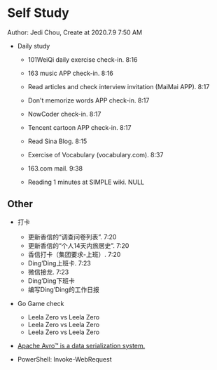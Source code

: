# Self Study

Author: Jedi Chou, Create at 2020.7.9 7:50 AM

* Daily study
  * 101WeiQi daily exercise check-in. 8:16
  * 163 music APP check-in. 8:16
  * Read articles and check interview invitation (MaiMai APP). 8:17
  * Don't memorize words APP check-in. 8:17
  * NowCoder check-in. 8:17
  * Tencent cartoon APP check-in. 8:17
  * Read Sina Blog. 8:15
  * Exercise of Vocabulary (vocabulary.com). 8:37

  * 163.com mail. 9:38
  * Reading 1 minutes at SIMPLE wiki. NULL

## Other

* 打卡
  * 更新香信的“调查问卷列表”. 7:20
  * 更新香信的“个人14天内旅居史”. 7:20
  * 香信打卡（集团要求-上班）. 7:20
  * Ding’Ding上班卡. 7:23
  * 微信接龙. 7:23
  * Ding’Ding下班卡
  * 编写Ding’Ding的工作日报

* Go Game check
  * Leela Zero vs Leela Zero
  * Leela Zero vs Leela Zero
  * Leela Zero vs Leela Zero

* [Apache Avro™ is a data serialization system.](https://avro.apache.org/)
* PowerShell: Invoke-WebRequest
